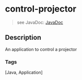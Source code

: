 # control-projector
> see JavaDoc: [JavaDoc](docs/javadoc/index.html)

## Description
An application to control a projector

### Tags
[Java, Application]
